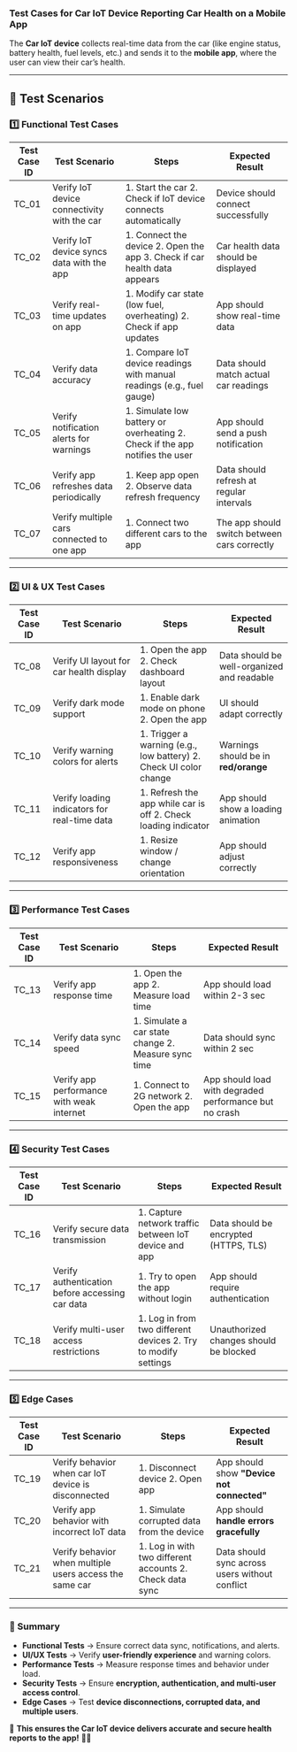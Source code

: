 ### **Test Cases for Car IoT Device Reporting Car Health on a Mobile App**

The **Car IoT device** collects real-time data from the car (like engine status, battery health, fuel levels, etc.) and sends it to the **mobile app**, where the user can view their car’s health.  

---
## **📝 Test Scenarios**
### **1️⃣ Functional Test Cases**
| **Test Case ID** | **Test Scenario** | **Steps** | **Expected Result** |
|-----------------|-----------------|----------|------------------|
| TC_01 | Verify IoT device connectivity with the car | 1. Start the car  2. Check if IoT device connects automatically | Device should connect successfully |
| TC_02 | Verify IoT device syncs data with the app | 1. Connect the device 2. Open the app 3. Check if car health data appears | Car health data should be displayed |
| TC_03 | Verify real-time updates on app | 1. Modify car state (low fuel, overheating) 2. Check if app updates | App should show real-time data |
| TC_04 | Verify data accuracy | 1. Compare IoT device readings with manual readings (e.g., fuel gauge) | Data should match actual car readings |
| TC_05 | Verify notification alerts for warnings | 1. Simulate low battery or overheating 2. Check if the app notifies the user | App should send a push notification |
| TC_06 | Verify app refreshes data periodically | 1. Keep app open 2. Observe data refresh frequency | Data should refresh at regular intervals |
| TC_07 | Verify multiple cars connected to one app | 1. Connect two different cars to the app | The app should switch between cars correctly |

---
### **2️⃣ UI & UX Test Cases**
| **Test Case ID** | **Test Scenario** | **Steps** | **Expected Result** |
|-----------------|-----------------|----------|------------------|
| TC_08 | Verify UI layout for car health display | 1. Open the app 2. Check dashboard layout | Data should be well-organized and readable |
| TC_09 | Verify dark mode support | 1. Enable dark mode on phone 2. Open the app | UI should adapt correctly |
| TC_10 | Verify warning colors for alerts | 1. Trigger a warning (e.g., low battery) 2. Check UI color change | Warnings should be in **red/orange** |
| TC_11 | Verify loading indicators for real-time data | 1. Refresh the app while car is off 2. Check loading indicator | App should show a loading animation |
| TC_12 | Verify app responsiveness | 1. Resize window / change orientation | App should adjust correctly |

---
### **3️⃣ Performance Test Cases**
| **Test Case ID** | **Test Scenario** | **Steps** | **Expected Result** |
|-----------------|-----------------|----------|------------------|
| TC_13 | Verify app response time | 1. Open the app 2. Measure load time | App should load within 2-3 sec |
| TC_14 | Verify data sync speed | 1. Simulate a car state change 2. Measure sync time | Data should sync within 2 sec |
| TC_15 | Verify app performance with weak internet | 1. Connect to 2G network 2. Open the app | App should load with degraded performance but no crash |

---
### **4️⃣ Security Test Cases**
| **Test Case ID** | **Test Scenario** | **Steps** | **Expected Result** |
|-----------------|-----------------|----------|------------------|
| TC_16 | Verify secure data transmission | 1. Capture network traffic between IoT device and app | Data should be encrypted (HTTPS, TLS) |
| TC_17 | Verify authentication before accessing car data | 1. Try to open the app without login | App should require authentication |
| TC_18 | Verify multi-user access restrictions | 1. Log in from two different devices 2. Try to modify settings | Unauthorized changes should be blocked |

---
### **5️⃣ Edge Cases**
| **Test Case ID** | **Test Scenario** | **Steps** | **Expected Result** |
|-----------------|-----------------|----------|------------------|
| TC_19 | Verify behavior when car IoT device is disconnected | 1. Disconnect device 2. Open app | App should show **"Device not connected"** |
| TC_20 | Verify app behavior with incorrect IoT data | 1. Simulate corrupted data from the device | App should **handle errors gracefully** |
| TC_21 | Verify behavior when multiple users access the same car | 1. Log in with two different accounts 2. Check data sync | Data should sync across users without conflict |

---

### **🚀 Summary**
- **Functional Tests** → Ensure correct data sync, notifications, and alerts.  
- **UI/UX Tests** → Verify **user-friendly experience** and warning colors.  
- **Performance Tests** → Measure response times and behavior under load.  
- **Security Tests** → Ensure **encryption, authentication, and multi-user access control**.  
- **Edge Cases** → Test **device disconnections, corrupted data, and multiple users**.

📌 **This ensures the Car IoT device delivers accurate and secure health reports to the app!** 🚗💨